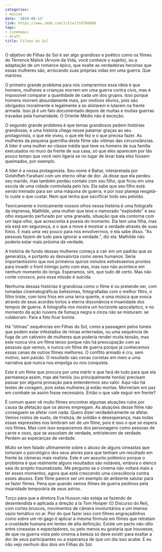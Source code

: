 ```yaml
---
categories:
- movies
date: '2019-08-13'
link: https://www.imdb.com/title/tt6704880
tags:
- cinemaqui
- draft
title: Filhas do Sol
---
```


O objetivo de Filhas do Sol é ser algo grandioso e poético como os filmes do Terrence Malick (Árvore da Vida, você conhece o sujeito), ou a adaptação de um romance épico, que exalte as verdadeiras heroínas que essas mulheres são, arriscando suas próprias vidas em uma guerra. Que mártires.

O primeiro grande problema para nós comprarmos essa ideia é que homens, mulheres e crianças morrem em uma guerra contra civis, mas é impossível comparar a quantidade de cada um dos grupos. Isso porque homens morrem absurdamente mais, por motivos óbvios, pois são obrigados moralmente e legalmente a se alistarem e lutarem na frente armada. Isso já é um fato documentado depois de muitas e muitas guerras travadas pela humanidade. O Oriente Médio não é exceção.

O segundo grande problema é que temas grandiosos pedem histórias grandiosas, e uma história chega nesse patamar graças ao seu protagonista, o que ele viveu, o que ele fez e o que precisa fazer. As mulheres da pequena guerrilha deste filme são vítimas das circunstâncias. A líder é uma mulher ex-classe média que teve os homens de sua família executados no muro da frente de sua casa, só que eles aparecem por tão pouco tempo que você nem ligaria se no lugar de levar bala eles fossem queimados, por exemplo.

A líder é a nossa protagonista. Seu nome é Bahar, interpretada por Golshifteh Farahani com um eterno olhar de dor. Já disse que ela perdeu seu marido, mas também perdeu contato com seu filho, que ficou em uma escola de uma cidade controlada pelo Isis. Ela sabe que seu filho está sendo treinado para ser uma máquina de guerra, e por isso planeja resgatá-lo custe o que custar. Nem que tenha que sacrificar todo seu pelotão.

Teoricamente e ironicamente nossos olhos nessa história é uma fotógrafa da imprensa, Mathilde, uma mulher que teve o namorado "explodido" e seu olho esquerdo perfurado por uma granada, situação que ela contorna com um tapa-olho, que acrescenta à poesia do momento. Ela tem uma filha, mas ela está em segurança, e o que a move é mostrar a verdade através de suas fotos. É mais uma vez pouco para nos envolvermos, e ela sabe disso. "As pessoas fazem de tudo para ignorar a verdade.", diz ela. Mathilde não poderia estar mais próxima da verdade.

A história de fundo dessas mulheres começa a cair em um padrão que as generaliza, e portanto as desvaloriza como seres humanos. Seria importantíssimo que nos primeiros quinze minutos estivéssemos prontos para invadir o front inimigo junto com elas, mas isso não acontece em nenhum momento do longa. Esperamos, sim, que tudo dê certo. Mas não conte conosco, pois essa missão é suicida.

Nenhuma dessas histórias é grandiosa como o filme é ou pretende ser, com tomadas cinematográficas belíssimas, fotografadas com o melhor filtro, o filtro triste, com tons frios em uma terra quente, e uma música que evoca através de seus acordes tortos a eterna dissonância e insanidade dos tempos de guerra. A fotografia nos mostra um horizonte apocalíptico, e no momento da ação nuvens de fumaça negra e cinza não se misturam: se colaboram. Para a foto ficar bonita.

Há "ótimas" sequências em Filhas do Sol, como a passagem pelos túneis que podem estar infestados de minas enterradas, ou uma sequência de fuga de um cativeiro de mulheres que poderia render muita tensão, mas este nunca vira um filme tenso porque não há preocupação com as pessoas que vemos, e nunca um filme de guerra porque já conhecemos essas cenas de outros filmes melhores. O conflito armado é cru, sem motivo, sem paixão. O resultado são cenas corretas em meio a uma narrativa que nunca nos empolga ou nos conquista.

Este é um filme que procura por uma mártir e que fará de tudo para que ela permaneça assim, mas até heróis (ou principalmente heróis) precisam passar por alguma provação para entendermos seu valor. Aqui não há testes de coragem, pois estas mulheres já estão mortas. Morreriam em paz em combate se assim fosse necessário. Então o que vale seguir em frente?

É comum quem vê muito filmes encontrar algumas atuações ruins por causa da afetação que os atores empregam. As atuações desse filme não conseguem se afetar com nada. Quero dizer verdadeiramente se afetar. Vemos rostos de susto, de tristeza, de solidão e desesperança, mas todas essas expressões nos lembram ser de um filme, pois é isso o que se espera nos filmes. Mas com isso esquecemos dos personagens como pessoas de carne e osso, que se assustam de verdade, entristecem de verdade. Perdem as esperanças de verdade.

Muito se tem falado ultimamente sobre o abuso de alguns cineastas que torturam o psicológico dos seus atores para que tenham um resultado em frente às câmeras mais realista. Este é um assunto polêmico porque o problema é que realmente alguns resultados são notáveis, embora o elenco saia do projeto traumatizado. Me pergunto se o cinema não voltará mais a ter esses momentos, agora que está crescendo uma consciência contra esses abusos. Este filme parece ser um exemplo de ambiente salutar para se fazer filmes. Pena que quando vemos filmes de guerra pedimos pela insanidade temporária de seus astros.

Torço para que a diretora Eva Husson não esteja se fazendo de desentendida e aplicada a direção a la Tom Hooper (O Discurso do Rei), com cortes bruscos, movimentos de câmera involuntários e um imenso vazio temático no ar. Pior do que fazer isso com filmes engraçadinhos como sobre um rei gago é aplicar a mesma fórmula em filmes que retratam a crueldade humana em lentes de alta definição. Existe um pacto não-dito entre cineastas e espectadores, ou pelo menos eu gostaria que houvesse, de que na guerra vista pelo cinema a beleza só deve existir para exaltar a dor de seus participantes ou a esperança de que um dia isso acabe. E eu não vejo nenhum dos dois em Filhas do Sol.